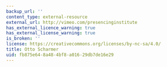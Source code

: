 ```yaml
---
backup_url: ''
content_type: external-resource
external_url: http://vimeo.com/presencinginstitute
has_external_licence_warning: true
has_external_license_warning: true
is_broken: ''
license: https://creativecommons.org/licenses/by-nc-sa/4.0/
title: Otto Scharmer
uid: fb875e64-8a48-4bf8-a016-29db7de16e29
---
```

